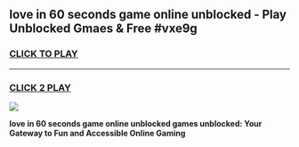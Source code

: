 
## love in 60 seconds game online unblocked - Play Unblocked Gmaes & Free #vxe9g
<h3>
<a href="https://premium.freeplayer.one?title=love_in_60_seconds_game_online_unblocked&ref=03M">CLICK TO PLAY</a></h3>
<hr>

<h3>
<a href="https://premium.freeplayer.one?title=love_in_60_seconds_game_online_unblocked&ref=03M">CLICK 2 PLAY</a>
  
</h3>

<a href="https://premium.freeplayer.one?title=love_in_60_seconds_game_online_unblocked&ref=03M"><img src="https://clearcache.store/games.png"></a>


**love in 60 seconds game online unblocked games unblocked: Your Gateway to Fun and Accessible Online Gaming**
